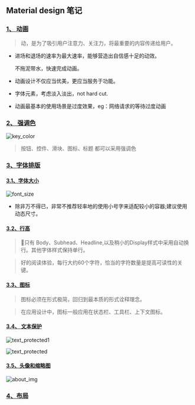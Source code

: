 ## Material design 笔记 

### [1、 动画](#1)

> 动，是为了吸引用户注意力、关注力，将最重要的内容传递给用户。

- 进场和退场的速率为最大速率，能够营造出自信感十足的动效。

  不拖泥带水，快速完成动画。

- 动画设计不仅应当优美，更应当服务于功能。

- 字体元素，考虑淡入淡出，not hard cut.

- 动画最基本的使用场景是过度效果，eg：网络请求的等待过度动画

### [2、 强调色](#2)

![key_color](http://ww1.sinaimg.cn/large/87b63331jw1fanqgtk2xaj20rw0ijwgv.jpg)

> 按钮、控件、滑块、图标、标题 都可以采用强调色

### [3、字体排版](#3)

#### [3.1、字体大小](#3.1)

![font_size](http://ww1.sinaimg.cn/large/87b63331jw1fanqe32z8ej20s90wnn0r.jpg)

- 除非万不得已，非常不推荐轻率地的使用小号字来适配较小的容器;建议使用动态尺寸。

#### [3.2、行高](#3.2)

> 只有 Body、Subhead、Headline,以及稍小的Display样式中采用自动换行。其他字体样式保持单行。

> 好的阅读体验，每行大约60个字符，恰当的字符数量是提高可读性的关键。

#### [3.3、图标](#3.3)

> 图标必须在形式极简，回归到最本质的形式诠释理念。

> 在应用设计中，图标一般应用在状态栏、工具栏、上下文图标。

#### [3.4、 文本保护](#3.4)

![text_protected1](http://ww2.sinaimg.cn/large/87b63331jw1fanqenrtodj20ow0min19.jpg)

![text_protected](http://ww3.sinaimg.cn/large/87b63331jw1fanqficekej20sh0mqq86.jpg)

#### [3.5、头像和缩略图](#3.5)

![about_img](http://ww4.sinaimg.cn/large/87b63331jw1fanqg4nmdnj20qi06vq4g.jpg)

### [4、布局](#4)

